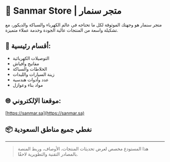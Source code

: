 # 🏪 Sanmar Store | متجر سنمار

متجر سنمار هو وجهتك الموثوقة لكل ما تحتاجه في عالم الكهرباء والسباكة والديكور، مع تشكيلة واسعة من المنتجات عالية الجودة وخدمة عملاء متميزة.

## 🧰 أقسام رئيسية:
- التوصيلات الكهربائية
- مفاتيح وأفياش
- الخلاطات والسباكة
- زينة السيارات والليدات
- عدد وأدوات هندسية
- مواد بناء وعوازل

## 🌐 موقعنا الإلكتروني:
[https://sanmar.sa](https://sanmar.sa)

## 📦 نغطي جميع مناطق السعودية

---

> هذا المستودع مخصص لعرض تحديثات المنتجات، الأوصاف، وربط المنصة بالمصادر التقنية والتطويرية لاحقًا.

